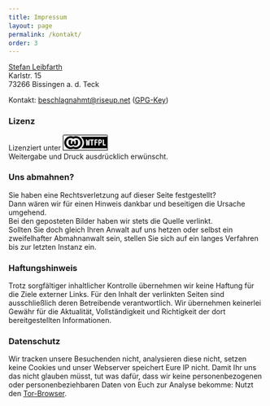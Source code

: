 ```yaml
---
title: Impressum
layout: page
permalink: /kontakt/
order: 3
---
```

[Stefan Leibfarth](https://stefan.leibfarth.org) <br>
Karlstr. 15<br>
73266 Bissingen a. d. Teck<br>

Kontakt: [beschlagnahmt@riseup.net](mailto:beschlagnahmt@riseup.net) ([GPG-Key](/assets/pages/pubkey.asc))

### Lizenz ###

Lizenziert unter ![WTFPL](/assets/pages/wtfpl-badge.png "WTFPL") <br>
Weitergabe und Druck ausdrücklich erwünscht.

### Uns abmahnen? ###

Sie haben eine Rechtsverletzung auf dieser Seite festgestellt?<br>
Dann wären wir für einen Hinweis dankbar und beseitigen die Ursache umgehend.<br>
Bei den geposteten Bilder haben wir stets die Quelle verlinkt.<br>
Sollten Sie doch gleich Ihren Anwalt auf uns hetzen oder selbst ein zweifelhafter Abmahnanwalt sein, stellen Sie sich auf ein langes Verfahren bis zur letzten Instanz ein.

### Haftungshinweis ###

Trotz sorgfältiger inhaltlicher Kontrolle übernehmen wir keine Haftung für die Ziele externer Links. Für den Inhalt der verlinkten Seiten sind ausschließlich deren Betreibende verantwortlich. Wir übernehmen keinerlei Gewähr für die Aktualität, Vollständigkeit und Richtigkeit der dort bereitgestellten Informationen.

### Datenschutz ###

Wir tracken unsere Besuchenden nicht, analysieren diese nicht, setzen keine Cookies und unser Webserver speichert Eure IP nicht.
Damit Ihr uns das nicht glauben müsst, tut was dafür, dass wir keine personenbezogenen oder personenbeziehbaren Daten von Euch zur Analyse bekomme: Nutzt den [Tor-Browser](https://torproject.org). 
